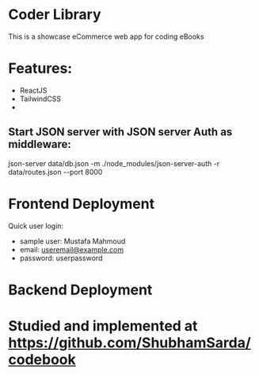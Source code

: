 # Coder Library

This is a showcase eCommerce web app for coding eBooks

# Features:

- ReactJS
- TailwindCSS
-

## Start JSON server with JSON server Auth as middleware:

json-server data/db.json -m ./node_modules/json-server-auth -r data/routes.json --port 8000

# Frontend Deployment

Quick user login:

- sample user: Mustafa Mahmoud
- email: useremail@example.com
- password: userpassword

# Backend Deployment

# Studied and implemented at https://github.com/ShubhamSarda/codebook
